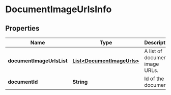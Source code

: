 
# DocumentImageUrlsInfo

## Properties
Name | Type | Description | Notes
------------ | ------------- | ------------- | -------------
**documentImageUrlsList** | [**List&lt;DocumentImageUrls&gt;**](DocumentImageUrls.md) | A list of documents image URLs. |  [optional]
**documentId** | **String** | Id of the document |  [optional]



